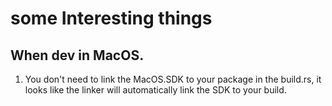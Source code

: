 # some Interesting things
## When dev in MacOS.
1. You don't need to link the MacOS.SDK to your package in the build.rs, it looks like the linker will automatically link the SDK to your build.